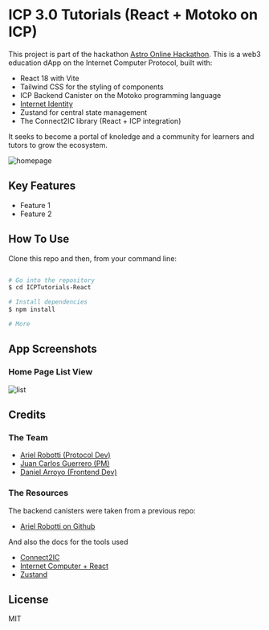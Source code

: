 
# ICP 3.0 Tutorials (React + Motoko on ICP)

This project is part of the hackathon [Astro Online Hackathon](https://lu.ma/Astro).
This is a web3 education dApp on the Internet Computer Protocol, built with:
* React 18 with Vite
* Tailwind CSS for the styling of components
* ICP Backend Canister on the Motoko programming language
* [Internet Identity](https://internetcomputer.org/docs/current/developer-docs/integrations/internet-identity/overview)
* Zustand for central state management
* The Connect2IC library (React + ICP integration)

It seeks to become a portal of knoledge and a community for learners and tutors to grow the ecosystem.

![homepage](/path/to.png)

## Key Features

* Feature 1
* Feature 2

## How To Use

Clone this repo and then, from your command line:

```bash

# Go into the repository
$ cd ICPTutorials-React

# Install dependencies
$ npm install

# More
```

## App Screenshots

### Home Page List View

![list](/path/to.png)



## Credits

### The Team

- [Ariel Robotti (Protocol Dev)](https://github.com/ArielRobotti)
- [Juan Carlos Guerrero (PM)](https://github.com/jc21RomaDulce)
- [Daniel Arroyo (Frontend Dev) ](https://github.com/daniel0ar)

### The Resources

The backend canisters were taken from a previous repo:

- [Ariel Robotti on Github](https://github.com/ArielRobotti/ICPTutorials)

And also the docs for the tools used

- [Connect2IC](https://connect2ic.github.io/docs/)
- [Internet Computer + React](https://internetcomputer.org/docs/current/developer-docs/frontend/react-frontend)
- [Zustand](https://github.com/pmndrs/zustand)

## License

MIT